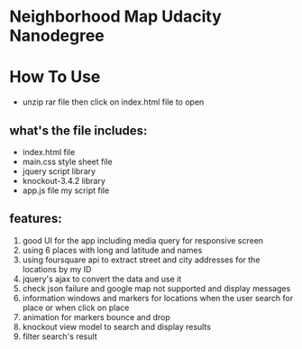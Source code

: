 # Neighborhood Map Udacity Nanodegree

# How To Use
- unzip rar file then click on index.html file to open

## what's the file includes:
- index.html file
- main.css style sheet file
- jquery script library
- knockout-3.4.2 library
- app.js file my script file
## features:
1. good UI for the app including media query for responsive screen
2. using 6 places with long and latitude and names
3. using foursquare api to extract street and city addresses for the locations by my ID
4. jquery's ajax to convert the data and use it
5. check json failure and google map not supported and display messages
6. information windows and markers for locations when the user search for place or when click on place
7. animation for markers bounce and drop 
8. knockout view model to search and display results
9. filter search's result 